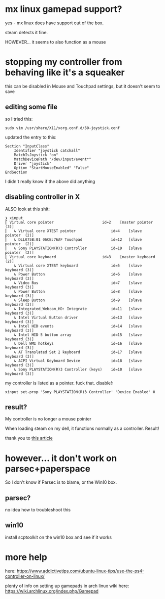 # mx linux gamepad support?
yes - mx linux does have support out of the box.

steam detects it fine.

HOWEVER... it seems to also function as a mouse

# stopping my controller from behaving like it's a squeaker
this can be disabled in Mouse and Touchpad settings, but it doesn't seem to save

## editing some file
so I tried this:
```
sudo vim /usr/share/X11/xorg.conf.d/50-joystick.conf
```

updated the entry to this:
```
Section "InputClass"
	Identifier "joystick catchall"
	MatchIsJoystick "on"
	MatchDevicePath "/dev/input/event*"
	Driver "joystick"
	Option "StartMouseEnabled" "False"
EndSection
```

I didn't really know if the above did anything

## disabling controller in X
ALSO look at this shit:
```
❯ xinput
⎡ Virtual core pointer                    	id=2	[master pointer  (3)]
⎜   ↳ Virtual core XTEST pointer              	id=4	[slave  pointer  (2)]
⎜   ↳ DLL075B:01 06CB:76AF Touchpad           	id=12	[slave  pointer  (2)]
⎜   ↳ Sony PLAYSTATION(R)3 Controller         	id=19	[slave  pointer  (2)]
⎣ Virtual core keyboard                   	id=3	[master keyboard (2)]
    ↳ Virtual core XTEST keyboard             	id=5	[slave  keyboard (3)]
    ↳ Power Button                            	id=6	[slave  keyboard (3)]
    ↳ Video Bus                               	id=7	[slave  keyboard (3)]
    ↳ Power Button                            	id=8	[slave  keyboard (3)]
    ↳ Sleep Button                            	id=9	[slave  keyboard (3)]
    ↳ Integrated_Webcam_HD: Integrate         	id=11	[slave  keyboard (3)]
    ↳ Intel Virtual Button driver             	id=13	[slave  keyboard (3)]
    ↳ Intel HID events                        	id=14	[slave  keyboard (3)]
    ↳ Intel HID 5 button array                	id=15	[slave  keyboard (3)]
    ↳ Dell WMI hotkeys                        	id=16	[slave  keyboard (3)]
    ↳ AT Translated Set 2 keyboard            	id=17	[slave  keyboard (3)]
    ↳ ACPI Virtual Keyboard Device            	id=18	[slave  keyboard (3)]
    ↳ Sony PLAYSTATION(R)3 Controller (keys)  	id=10	[slave  keyboard (3)]
```

my controller is listed as a pointer. fuck that. disable!:
```
xinput set-prop 'Sony PLAYSTATION(R)3 Controller' "Device Enabled" 0
```

## result?
My controller is no longer a mouse pointer

When loading steam on my dell, it functions normally as a controller. Result!

thank you to [this article](https://askubuntu.com/questions/632026/how-can-i-stop-my-controller-from-moving-my-mouse)

# however... it don't work on parsec+paperspace
So I don't know if Parsec is to blame, or the Win10 box.

## parsec?
no idea how to troubleshoot this

## win10
install scptoolkit on the win10 box and see if it works 

# more help

here:
https://www.addictivetips.com/ubuntu-linux-tips/use-the-ps4-controller-on-linux/

plenty of info on setting up gamepads in arch linux wiki here: https://wiki.archlinux.org/index.php/Gamepad